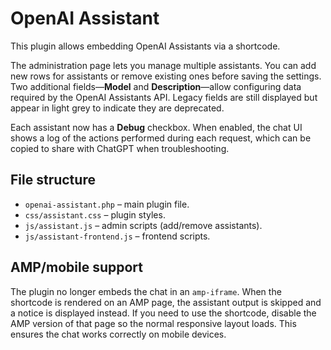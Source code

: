 # OpenAI Assistant

This plugin allows embedding OpenAI Assistants via a shortcode.

The administration page lets you manage multiple assistants. You can add new
rows for assistants or remove existing ones before saving the settings. Two
additional fields—**Model** and **Description**—allow configuring data required
by the OpenAI Assistants API. Legacy fields are still displayed but appear in
light grey to indicate they are deprecated.

Each assistant now has a **Debug** checkbox. When enabled, the chat UI shows a
log of the actions performed during each request, which can be copied to share
with ChatGPT when troubleshooting.

## File structure

- `openai-assistant.php` – main plugin file.
- `css/assistant.css` – plugin styles.
- `js/assistant.js` – admin scripts (add/remove assistants).
- `js/assistant-frontend.js` – frontend scripts.

## AMP/mobile support

The plugin no longer embeds the chat in an `amp-iframe`. When the shortcode is
rendered on an AMP page, the assistant output is skipped and a notice is
displayed instead. If you need to use the shortcode, disable the AMP version of
that page so the normal responsive layout loads. This ensures the chat works
correctly on mobile devices.
